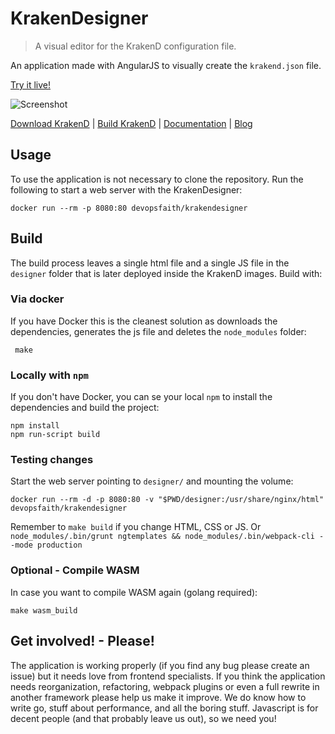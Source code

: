 # KrakenDesigner
> A visual editor for the KrakenD configuration file.

An application made with AngularJS to visually create the `krakend.json` file.

[Try it live!](http://designer.krakend.io)

![Screenshot](https://github.com/devopsfaith/krakendesigner/blob/master/media/screenshot.png?raw=true)

[Download KrakenD](http://www.krakend.io/download/) | [Build KrakenD](https://github.com/devopsfaith/krakend-ce) | [Documentation](http://www.krakend.io/docs/overview/introduction/) | [Blog](http://www.krakend.io/blog)

## Usage
To use the application is not necessary to clone the repository. Run the following to start a web server with the KrakenDesigner:

    docker run --rm -p 8080:80 devopsfaith/krakendesigner

## Build
The build process leaves a single html file and a single JS file in the `designer` folder that is later deployed inside the KrakenD images. Build with:

### Via docker
If you have Docker this is the cleanest solution as downloads the dependencies, generates the js file and deletes the `node_modules` folder:

     make

### Locally with `npm`
If you don't have Docker, you can se your local `npm` to install the dependencies and build the project:

	npm install
	npm run-script build

### Testing changes
Start the web server pointing to `designer/` and mounting the volume:

    docker run --rm -d -p 8080:80 -v "$PWD/designer:/usr/share/nginx/html" devopsfaith/krakendesigner

Remember to `make build` if you change HTML, CSS or JS. Or `node_modules/.bin/grunt ngtemplates && node_modules/.bin/webpack-cli --mode production`





### Optional - Compile WASM
In case you want to compile WASM again (golang required):

    make wasm_build

## Get involved! - Please!
The application is working properly (if you find any bug please create an issue) but it needs love from frontend specialists. If you think the application needs reorganization, refactoring, webpack plugins or even a full rewrite in another framework please help us make it improve. We do know how to write go, stuff about performance, and all the boring stuff. Javascript is for decent people (and that probably leave us out), so we need you!